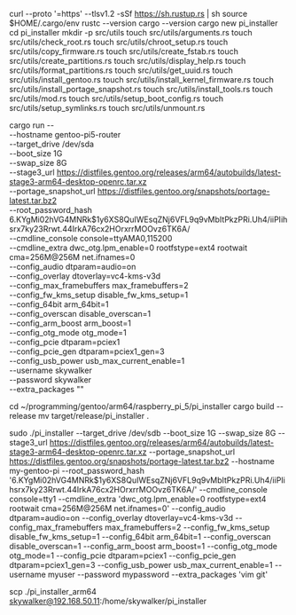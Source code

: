 
curl --proto '=https' --tlsv1.2 -sSf https://sh.rustup.rs | sh
source $HOME/.cargo/env
rustc --version
cargo --version
cargo new pi_installer
cd pi_installer
mkdir -p src/utils
touch src/utils/arguments.rs
touch src/utils/check_root.rs
touch src/utils/chroot_setup.rs
touch src/utils/copy_firmware.rs
touch src/utils/create_fstab.rs
touch src/utils/create_partitions.rs
touch src/utils/display_help.rs
touch src/utils/format_partitions.rs
touch src/utils/get_uuid.rs
touch src/utils/install_gentoo.rs
touch src/utils/install_kernel_firmware.rs
touch src/utils/install_portage_snapshot.rs
touch src/utils/install_tools.rs
touch src/utils/mod.rs
touch src/utils/setup_boot_config.rs
touch src/utils/setup_symlinks.rs
touch src/utils/unmount.rs

cargo run -- \
  --hostname gentoo-pi5-router \
  --target_drive /dev/sda \
  --boot_size 1G \
  --swap_size 8G \
  --stage3_url https://distfiles.gentoo.org/releases/arm64/autobuilds/latest-stage3-arm64-desktop-openrc.tar.xz \
  --portage_snapshot_url https://distfiles.gentoo.org/snapshots/portage-latest.tar.bz2 \
  --root_password_hash $6$.KYgMi02hVG4MNRk$1y6XS8QuIWEsqZNj6VFL9q9vMbItPkzPRi.Uh4/iiPIihsrx7ky23Rrwt.44IrkA76cx2HOrxrrMOOvz6TK6A/ \
  --cmdline_console console=ttyAMA0,115200 \
  --cmdline_extra dwc_otg.lpm_enable=0 rootfstype=ext4 rootwait cma=256M@256M net.ifnames=0 \
  --config_audio dtparam=audio=on \
  --config_overlay dtoverlay=vc4-kms-v3d \
  --config_max_framebuffers max_framebuffers=2 \
  --config_fw_kms_setup disable_fw_kms_setup=1 \
  --config_64bit arm_64bit=1 \
  --config_overscan disable_overscan=1 \
  --config_arm_boost arm_boost=1 \
  --config_otg_mode otg_mode=1 \
  --config_pcie dtparam=pciex1 \
  --config_pcie_gen dtparam=pciex1_gen=3 \
  --config_usb_power usb_max_current_enable=1 \
  --username skywalker \
  --password skywalker \
  --extra_packages ""


cd ~/programming/gentoo/arm64/raspberry_pi_5/pi_installer
cargo build --release
mv target/release/pi_installer .


sudo ./pi_installer --target_drive /dev/sdb --boot_size 1G --swap_size 8G --stage3_url https://distfiles.gentoo.org/releases/arm64/autobuilds/latest-stage3-arm64-desktop-openrc.tar.xz --portage_snapshot_url https://distfiles.gentoo.org/snapshots/portage-latest.tar.bz2 --hostname my-gentoo-pi --root_password_hash '$6$.KYgMi02hVG4MNRk$1y6XS8QuIWEsqZNj6VFL9q9vMbItPkzPRi.Uh4/iiPIihsrx7ky23Rrwt.44IrkA76cx2HOrxrrMOOvz6TK6A/' --cmdline_console console=tty1 --cmdline_extra 'dwc_otg.lpm_enable=0 rootfstype=ext4 rootwait cma=256M@256M net.ifnames=0' --config_audio dtparam=audio=on --config_overlay dtoverlay=vc4-kms-v3d --config_max_framebuffers max_framebuffers=2 --config_fw_kms_setup disable_fw_kms_setup=1 --config_64bit arm_64bit=1 --config_overscan disable_overscan=1 --config_arm_boost arm_boost=1 --config_otg_mode otg_mode=1 --config_pcie dtparam=pciex1 --config_pcie_gen dtparam=pciex1_gen=3 --config_usb_power usb_max_current_enable=1 --username myuser --password mypassword --extra_packages 'vim git'

scp ./pi_installer_arm64 skywalker@192.168.50.11:/home/skywalker/pi_installer
